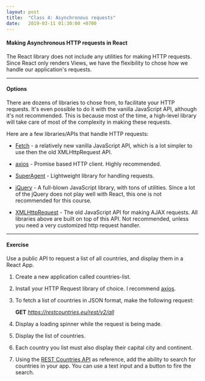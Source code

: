 ```yaml
---
layout: post
title:  "Class 4: Asynchronous requests"
date:   2019-03-11 01:30:00 +0700
---
```


#### Making Asynchronous HTTP requests in React

The React library does not include any utilities for making HTTP requests. Since React only renders Views, we have the flexibility to chose how we handle our application's requests.

---

#### Options

There are dozens of libraries to chose from, to facilitate your HTTP requests. It's even possible to do it with the vanilla JavaScript API, although it's not recommended. This is because most of the time, a high-level library will take care of most of the complexity in making these requests.

Here are a few libraries/APIs that handle HTTP requests:

- [Fetch](https://developer.mozilla.org/en-US/docs/Web/API/Fetch_API) - a relatively new vanilla JavaScript API, which is a lot simpler to use then the old XMLHttpRequest API.

- [axios](https://github.com/axios/axios) - Promise based HTTP client. Highly recommended.

- [SuperAgent](https://visionmedia.github.io/superagent/) - Lightweight library for handling requests.

- [jQuery](https://jquery.com/) - A full-blown JavaScript library, with tons of utilities. Since a lot of the jQuery does not play well with React, this one is not recommended for this course.

- [XMLHttpRequest](https://developer.mozilla.org/en-US/docs/Web/API/XMLHttpRequest) - The old JavaScript API for making AJAX requests. All libraries above are built on top of this API. Not recommended, unless you need a very customized http request handler.

---

#### Exercise

Use a public API to request a list of all countries, and display them in a React App.

1. Create a new application called countries-list.

1. Install your HTTP Request library of choice. I recommend [axios](https://github.com/axios/axios).

1. To fetch a list of countries in JSON format, make the following request:

    **GET** *https://restcountries.eu/rest/v2/all*

1. Display a loading spinner while the request is being made.

1. Display the list of countries.

1. Each country you list must also display their capital city and continent.

1. Using the [REST Countries API](https://restcountries.eu/#api-endpoints-all) as reference, add the ability to search for countries in your app. You can use a text input and a button to fire the search.
